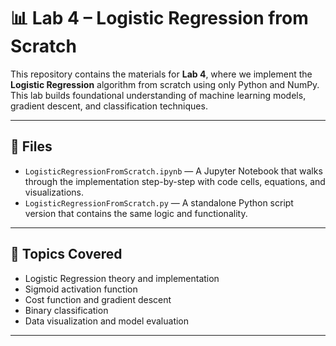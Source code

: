 # 📊 Lab 4 – Logistic Regression from Scratch

This repository contains the materials for **Lab 4**, where we implement the **Logistic Regression** algorithm from scratch using only Python and NumPy. This lab builds foundational understanding of machine learning models, gradient descent, and classification techniques.

---

## 📁 Files

- `LogisticRegressionFromScratch.ipynb` — A Jupyter Notebook that walks through the implementation step-by-step with code cells, equations, and visualizations.
- `LogisticRegressionFromScratch.py` — A standalone Python script version that contains the same logic and functionality.

---

## 🧠 Topics Covered

- Logistic Regression theory and implementation  
- Sigmoid activation function  
- Cost function and gradient descent  
- Binary classification  
- Data visualization and model evaluation

---

